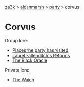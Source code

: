 [za3k](/) > [aldenmarsh](/aldenmarsh) > [party](players1.md) > corvus

# Corvus

Group lore:

- [Places the party has visited](visited.md)
- [Laurel Fallenditch's Reforms](laurel_fallenditch.md)
- [The Black Oracle](black_oracle.md)

Private lore:

- [The Watch](watch.md)
